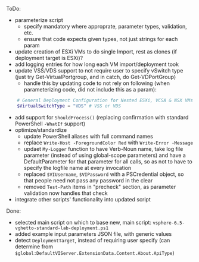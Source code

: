 ToDo:
- parameterize script
	- specify mandatory where approprate, parameter types, validation, etc.
	- ensure that code expects given types, not just strings for each param
- update creation of ESXi VMs to do single Import, rest as clones (if deployment target is ESXi)?
- add logging entries for how long each VM import/deployment took
- update VSS/VDS support to not require user to specify vSwitch type (just try Get-VirtualPortgroup, and in catch, do Get-VDPortGroup)
	- handle this by updating code to not rely on following (when parameterizing code, did not include this as a param):
``` PowerShell
	# General Deployment Configuration for Nested ESXi, VCSA & NSX VMs
	$VirtualSwitchType = "VDS" # VSS or VDS
```
- add support for `ShouldProcess()` (replacing confirmation with standard PowerShell `-WhatIf` support)
- optimize/standardize
	- update PowerShell aliases with full command names
	- replace `Write-Host -ForegroundColor Red` with `Write-Error -Message`
	- updaet `My-Logger` function to have Verb-Noun name, take log file parameter (instead of using global-scope parameters) and have a DefaultParameter for that parameter for all calls, so as not to have to specify the logfile name at every invocation
	- replaced `$VIUsername`, `$VIPassword` with a PSCredential object, so that people need not pass any password in the clear
	- removed `Test-Path` items in "precheck" section, as parameter validation now handles that check
- integrate other scripts' functionality into updated script

Done:
- selected main script on which to base new, main script:  `vsphere-6.5-vghetto-standard-lab-deployment.ps1`
- added example input parameters JSON file, with generic values
- detect `DeploymentTarget`, instead of requiring user specify (can determine from `$global:DefaultVIServer.ExtensionData.Content.About.ApiType`)

